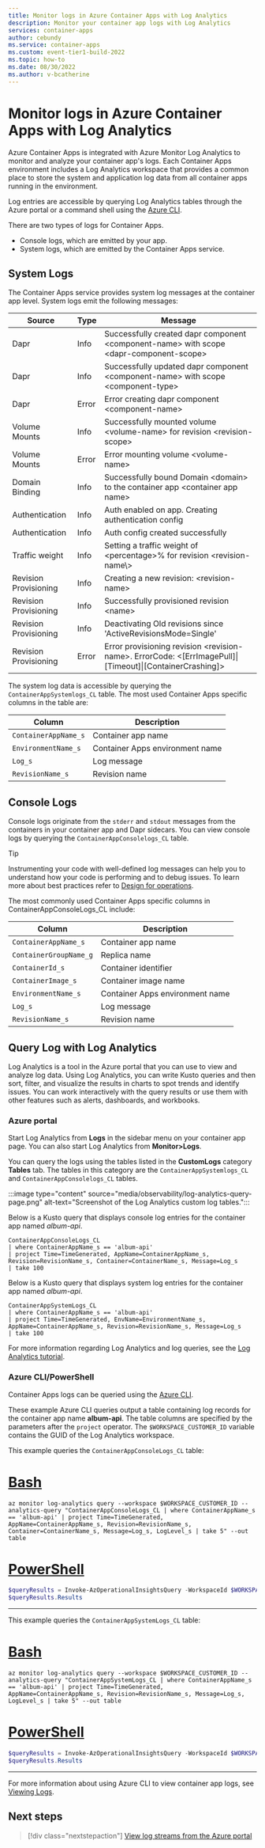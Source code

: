 ```yaml
---
title: Monitor logs in Azure Container Apps with Log Analytics
description: Monitor your container app logs with Log Analytics
services: container-apps
author: cebundy
ms.service: container-apps
ms.custom: event-tier1-build-2022
ms.topic: how-to
ms.date: 08/30/2022
ms.author: v-bcatherine
---
```


# Monitor logs in Azure Container Apps with Log Analytics

Azure Container Apps is integrated with Azure Monitor Log Analytics to monitor and analyze your container app's logs.  Each Container Apps environment includes a Log Analytics workspace that provides a common place to store the system and application log data from all container apps running in the environment.  

Log entries are accessible by querying Log Analytics tables through the Azure portal or a command shell using the [Azure CLI](/cli/azure/monitor/log-analytics).

There are two types of logs for Container Apps.  

- Console logs, which are emitted by your app.
- System logs, which are emitted by the Container Apps service.


## System Logs

The Container Apps service provides system log messages at the container app level.  System logs emit the following messages:

| Source | Type | Message |
|---------|------|---------|
| Dapr | Info | Successfully created dapr component \<component-name\> with scope \<dapr-component-scope\> |
| Dapr | Info | Successfully updated dapr component \<component-name\> with scope \<component-type\> |
| Dapr | Error | Error creating dapr component \<component-name\> |
| Volume Mounts | Info | Successfully mounted volume \<volume-name\> for revision \<revision-scope\> |
| Volume Mounts | Error | Error mounting volume \<volume-name\> |
| Domain Binding | Info | Successfully bound Domain \<domain\> to the container app \<container app name\> |
| Authentication | Info | Auth enabled on app. Creating authentication config |
| Authentication | Info | Auth config created successfully |
| Traffic weight | Info | Setting a traffic weight of \<percentage>% for revision \<revision-name\\> |
| Revision Provisioning | Info | Creating a new revision: \<revision-name\> |
| Revision Provisioning | Info | Successfully provisioned revision \<name\> |
| Revision Provisioning | Info| Deactivating Old revisions since 'ActiveRevisionsMode=Single' |
| Revision Provisioning | Error | Error provisioning revision \<revision-name>. ErrorCode: \<[ErrImagePull]\|[Timeout]\|[ContainerCrashing]\> |

The system log data is accessible by querying the `ContainerAppSystemlogs_CL` table. The most used Container Apps specific columns in the table are:

| Column  | Description |
|---|---|
| `ContainerAppName_s` | Container app name |
| `EnvironmentName_s` | Container Apps environment name |
| `Log_s` | Log message |
| `RevisionName_s` | Revision name |

## Console Logs

Console logs originate from the `stderr` and `stdout` messages from the containers in your container app and Dapr sidecars.  You can view console logs by querying the `ContainerAppConsolelogs_CL` table.

> [!TIP]
> Instrumenting your code with well-defined log messages can help you to understand how your code is performing and to debug issues.  To learn more about best practices refer to [Design for operations](/azure/architecture/guide/design-principles/design-for-operations).

The most commonly used Container Apps specific columns in ContainerAppConsoleLogs_CL include:

|Column  |Description |
|---------|---------|
| `ContainerAppName_s` | Container app name |
| `ContainerGroupName_g` | Replica name |
| `ContainerId_s` | Container identifier |
| `ContainerImage_s` | Container image name |
| `EnvironmentName_s` | Container Apps environment name |
| `Log_s` | Log message |
| `RevisionName_s` | Revision name |

## Query Log with Log Analytics

Log Analytics is a tool in the Azure portal that you can use to view and analyze log data. Using Log Analytics, you can write Kusto queries and then sort, filter, and visualize the results in charts to spot trends and identify issues. You can work interactively with the query results or use them with other features such as alerts, dashboards, and workbooks.

### Azure portal

Start Log Analytics from **Logs** in the sidebar menu on your container app page.  You can also start Log Analytics from **Monitor>Logs**.  

You can query the logs using the tables listed in the **CustomLogs** category **Tables** tab.  The tables in this category are the `ContainerAppSystemlogs_CL` and `ContainerAppConsolelogs_CL` tables.

:::image type="content" source="media/observability/log-analytics-query-page.png" alt-text="Screenshot of the Log Analytics custom log tables.":::

Below is a Kusto query that displays console log entries for the container app named *album-api*. 

```kusto
ContainerAppConsoleLogs_CL
| where ContainerAppName_s == 'album-api'
| project Time=TimeGenerated, AppName=ContainerAppName_s, Revision=RevisionName_s, Container=ContainerName_s, Message=Log_s
| take 100
```

Below is a Kusto query that displays system log entries for the container app named *album-api*. 

```kusto
ContainerAppSystemLogs_CL
| where ContainerAppName_s == 'album-api'
| project Time=TimeGenerated, EnvName=EnvironmentName_s, AppName=ContainerAppName_s, Revision=RevisionName_s, Message=Log_s
| take 100
```

For more information regarding Log Analytics and log queries, see the [Log Analytics tutorial](../azure-monitor/logs/log-analytics-tutorial.md).

### Azure CLI/PowerShell

Container Apps logs can be queried using the [Azure CLI](/cli/azure/monitor/log-analytics).  

These example Azure CLI queries output a table containing log records for the container app name **album-api**.  The table columns are specified by the parameters after the `project` operator.  The `$WORKSPACE_CUSTOMER_ID` variable contains the GUID of the Log Analytics workspace.


This example queries the `ContainerAppConsoleLogs_CL` table:

# [Bash](#tab/bash)

```azurecli
az monitor log-analytics query --workspace $WORKSPACE_CUSTOMER_ID --analytics-query "ContainerAppConsoleLogs_CL | where ContainerAppName_s == 'album-api' | project Time=TimeGenerated, AppName=ContainerAppName_s, Revision=RevisionName_s, Container=ContainerName_s, Message=Log_s, LogLevel_s | take 5" --out table
```

# [PowerShell](#tab/powershell)

```powershell
$queryResults = Invoke-AzOperationalInsightsQuery -WorkspaceId $WORKSPACE_CUSTOMER_ID -Query "ContainerAppConsoleLogs_CL | where ContainerAppName_s == 'album-api' | project Time=TimeGenerated, AppName=ContainerAppName_s, Revision=RevisionName_s, Container=ContainerName_s, Message=Log_s, LogLevel_s | take 5"
$queryResults.Results
```

---

This example queries the `ContainerAppSystemLogs_CL` table:

# [Bash](#tab/bash)

```azurecli
az monitor log-analytics query --workspace $WORKSPACE_CUSTOMER_ID --analytics-query "ContainerAppSystemLogs_CL | where ContainerAppName_s == 'album-api' | project Time=TimeGenerated, AppName=ContainerAppName_s, Revision=RevisionName_s, Message=Log_s, LogLevel_s | take 5" --out table
```

# [PowerShell](#tab/powershell)

```powershell
$queryResults = Invoke-AzOperationalInsightsQuery -WorkspaceId $WORKSPACE_CUSTOMER_ID -Query "ContainerAppSystemLogs_CL | where ContainerAppName_s == 'album-api' | project Time=TimeGenerated, AppName=ContainerAppName_s, Revision=RevisionName_s, Message=Log_s, LogLevel_s | take 5"
$queryResults.Results
```

---

For more information about using Azure CLI to view container app logs, see [Viewing Logs](monitor.md#viewing-logs).

## Next steps

> [!div class="nextstepaction"]
> [View log streams from the Azure portal](log-streaming.md)
